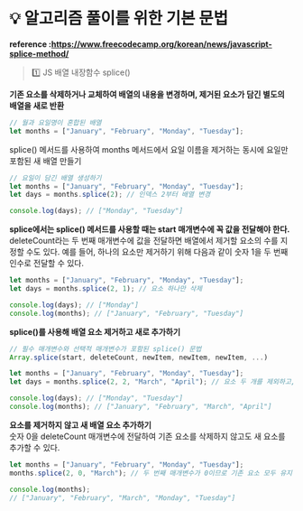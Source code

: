 # 💡 알고리즘 풀이를 위한 기본 문법
**reference :https://www.freecodecamp.org/korean/news/javascript-splice-method/**

> 1️⃣ JS 배열 내장함수 splice()

**기존 요소를 삭제하거나 교체하여 배열의 내용을 변경하며, 제거된 요소가 담긴 별도의 배열을 새로 반환**
```js
// 월과 요일명이 혼합된 배열
let months = ["January", "February", "Monday", "Tuesday"];
```
splice() 메서드를 사용하여 months 메서드에서 요일 이름을 제거하는 동시에 요일만 포함된 새 배열 만들기
```js
// 요일이 담긴 배열 생성하기 
let months = ["January", "February", "Monday", "Tuesday"];
let days = months.splice(2); // 인덱스 2부터 배열 변경

console.log(days); // ["Monday", "Tuesday"]
```
**splice에서는 splice() 메서드를 사용할 때는 start 매개변수에 꼭 값을 전달해야 한다.**<br />
deleteCount라는 두 번째 매개변수에 값을 전달하면 배열에서 제거할 요소의 수를 지정할 수도 있다. 
예를 들어, 하나의 요소만 제거하기 위해 다음과 같이 숫자 1을 두 번째 인수로 전달할 수 있다.

```js
let months = ["January", "February", "Monday", "Tuesday"];
let days = months.splice(2, 1); // 요소 하나만 삭제

console.log(days); // ["Monday"]
console.log(months); // ["January", "February", "Tuesday"]
```

**splice()를 사용해 배열 요소 제거하고 새로 추가하기**
```js
// 필수 매개변수와 선택적 매개변수가 포함된 splice() 문법 
Array.splice(start, deleteCount, newItem, newItem, newItem, ...)

let months = ["January", "February", "Monday", "Tuesday"];
let days = months.splice(2, 2, "March", "April"); // 요소 두 개를 제외하고, 다른 요소를 추가

console.log(days); // ["Monday", "Tuesday"]
console.log(months); // ["January", "February", "March", "April"]
```

**요소를 제거하지 않고 새 배열 요소 추가하기**<br />
숫자 0을 deleteCount 매개변수에 전달하여 기존 요소를 삭제하지 않고도 새 요소를 추가할 수 있다. 

```js
let months = ["January", "February", "Monday", "Tuesday"];
months.splice(2, 0, "March"); // 두 번째 매개변수가 0이므로 기존 요소 모두 유지

console.log(months); 
// ["January", "February", "March", "Monday", "Tuesday"]
```

